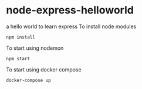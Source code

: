 # node-express-helloworld
a hello world to learn express
To install node modules
```
npm install
```
To start using nodemon
```
npm start
```
To start using docker compose
```
docker-compose up
```

